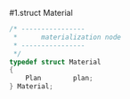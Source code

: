 #1.struct Material

```cpp
/* ----------------
 *		materialization node
 * ----------------
 */
typedef struct Material
{
	Plan		plan;
} Material;
```